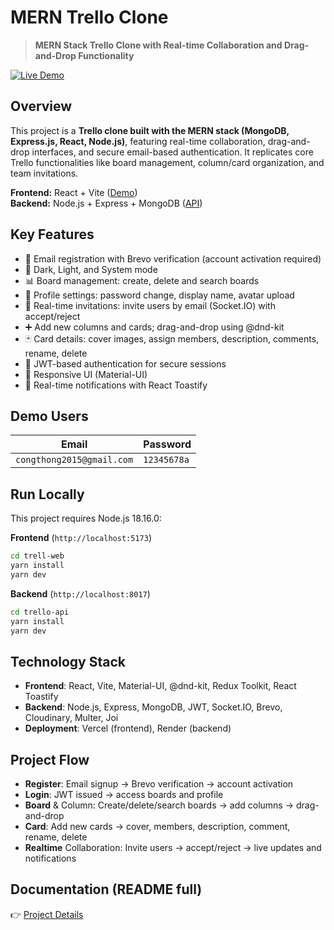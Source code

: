 # MERN Trello Clone

> **MERN Stack Trello Clone with Real-time Collaboration and Drag-and-Drop Functionality**

[![Live Demo](https://img.shields.io/badge/🚀_Live_Demo-Visit_Here-2ea44f?style=for-the-badge)](https://ideft.vercel.app)

## Overview

This project is a **Trello clone built with the MERN stack (MongoDB, Express.js, React, Node.js)**, featuring real-time collaboration, drag-and-drop interfaces, and secure email-based authentication. It replicates core Trello functionalities like board management, column/card organization, and team invitations.

**Frontend:** React + Vite ([Demo](https://ideft.vercel.app))  
**Backend:** Node.js + Express + MongoDB ([API](https://trello-ideft-api.onrender.com))


## Key Features

- 📧 Email registration with Brevo verification (account activation required)  
- 🌙 Dark, Light, and System mode  
- 📊 Board management: create, delete and search boards  
- 👥 Profile settings: password change, display name, avatar upload  
- 🤝 Real-time invitations: invite users by email (Socket.IO) with accept/reject  
- ➕ Add new columns and cards; drag-and-drop using @dnd-kit  
- 🃏 Card details: cover images, assign members, description, comments, rename, delete  
- 🔐 JWT-based authentication for secure sessions  
- 📱 Responsive UI (Material-UI)  
- 🔔 Real-time notifications with React Toastify


## Demo Users

| Email                   | Password       |
|-------------------------|----------------|
| `congthong2015@gmail.com`  | `12345678a`    |


## Run Locally


This project requires Node.js 18.16.0:


**Frontend** (`http://localhost:5173`)
```bash
cd trell-web
yarn install
yarn dev
```

**Backend** (`http://localhost:8017`)
```bash
cd trello-api
yarn install
yarn dev
```

## Technology Stack
- **Frontend**: React, Vite, Material-UI, @dnd-kit, Redux Toolkit, React Toastify
- **Backend**: Node.js, Express, MongoDB, JWT, Socket.IO, Brevo, Cloudinary, Multer, Joi
- **Deployment**: Vercel (frontend), Render (backend)

## Project Flow
- **Register**: Email signup → Brevo verification → account activation
- **Login**: JWT issued → access boards and profile
- **Board** & Column: Create/delete/search boards → add columns → drag-and-drop
- **Card**: Add new cards → cover, members, description, comment, rename, delete
- **Realtime** Collaboration: Invite users → accept/reject → live updates and notifications

## Documentation (README full)
👉 [Project Details](./README.full.md)



